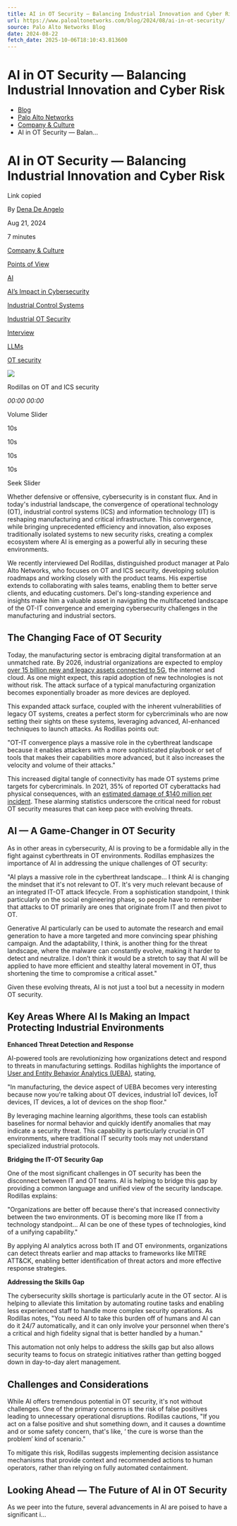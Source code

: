 ```yaml
---
title: AI in OT Security — Balancing Industrial Innovation and Cyber Risk
url: https://www.paloaltonetworks.com/blog/2024/08/ai-in-ot-security/
source: Palo Alto Networks Blog
date: 2024-08-22
fetch_date: 2025-10-06T18:10:43.813600
---
```


# AI in OT Security — Balancing Industrial Innovation and Cyber Risk

* [Blog](https://www.paloaltonetworks.com/blog)
* [Palo Alto Networks](https://www.paloaltonetworks.com/blog/corporate)
* [Company & Culture](https://www.paloaltonetworks.com/blog/category/company-culture/)
* AI in OT Security — Balan...

# AI in OT Security — Balancing Industrial Innovation and Cyber Risk

Link copied

By [Dena De Angelo](/blog/author/ddeangelo/ "Posts by Dena De Angelo")

Aug 21, 2024

7 minutes

[Company & Culture](/blog/category/company-culture/)

[Points of View](/blog/category/points-of-view/)

[AI](/blog/tag/ai/)

[AI’s Impact in Cybersecurity](/blog/tag/ais-impact-in-cybersecurity/)

[Industrial Control Systems](/blog/tag/industrial-control-systems/)

[Industrial OT Security](/blog/tag/industrial-ot-security/)

[Interview](/blog/tag/interview/)

[LLMs](/blog/tag/llms/)

[OT security](/blog/tag/ot-security/)

![](/blog/wp-content/themes/panwblog2023/dist/images/audio-icon.svg)

Rodillas on OT and ICS security

*00:00*
*00:00*

Volume Slider

10s

10s

10s

10s

Seek Slider

Whether defensive or offensive, cybersecurity is in constant flux. And in today's industrial landscape, the convergence of operational technology (OT), industrial control systems (ICS) and information technology (IT) is reshaping manufacturing and critical infrastructure. This convergence, while bringing unprecedented efficiency and innovation, also exposes traditionally isolated systems to new security risks, creating a complex ecosystem where AI is emerging as a powerful ally in securing these environments.

We recently interviewed Del Rodillas, distinguished product manager at Palo Alto Networks, who focuses on OT and ICS security, developing solution roadmaps and working closely with the product teams. His expertise extends to collaborating with sales teams, enabling them to better serve clients, and educating customers. Del's long-standing experience and insights make him a valuable asset in navigating the multifaceted landscape of the OT-IT convergence and emerging cybersecurity challenges in the manufacturing and industrial sectors.

## The Changing Face of OT Security

Today, the manufacturing sector is embracing digital transformation at an unmatched rate. By 2026, industrial organizations are expected to employ [over 15 billion new and legacy assets connected to 5G](https://www.marketsandmarkets.com/Market-Reports/5g-iot-market-164027845.html), the internet and cloud. As one might expect, this rapid adoption of new technologies is not without risk. The attack surface of a typical manufacturing organization becomes exponentially broader as more devices are deployed.

This expanded attack surface, coupled with the inherent vulnerabilities of legacy OT systems, creates a perfect storm for cybercriminals who are now setting their sights on these systems, leveraging advanced, AI-enhanced techniques to launch attacks. As Rodillas points out:

"OT-IT convergence plays a massive role in the cyberthreat landscape because it enables attackers with a more sophisticated playbook or set of tools that makes their capabilities more advanced, but it also increases the velocity and volume of their attacks."

This increased digital tangle of connectivity has made OT systems prime targets for cybercriminals. In 2021, 35% of reported OT cyberattacks had physical consequences, with an [estimated damage of $140 million per incident](https://www.mckinsey.com/capabilities/risk-and-resilience/our-insights/cybersecurity/how-to-enhance-the-cybersecurity-of-operational-technology-environments). These alarming statistics underscore the critical need for robust OT security measures that can keep pace with evolving threats.

## AI — A Game-Changer in OT Security

As in other areas in cybersecurity, AI is proving to be a formidable ally in the fight against cyberthreats in OT environments. Rodillas emphasizes the importance of AI in addressing the unique challenges of OT security:

"AI plays a massive role in the cyberthreat landscape… I think AI is changing the mindset that it's not relevant to OT. It's very much relevant because of an integrated IT-OT attack lifecycle. From a sophistication standpoint, I think particularly on the social engineering phase, so people have to remember that attacks to OT primarily are ones that originate from IT and then pivot to OT.

Generative AI particularly can be used to automate the research and email generation to have a more targeted and more convincing spear phishing campaign. And the adaptability, I think, is another thing for the threat landscape, where the malware can constantly evolve, making it harder to detect and neutralize. I don’t think it would be a stretch to say that AI will be applied to have more efficient and stealthy lateral movement in OT, thus shortening the time to compromise a critical asset."

Given these evolving threats, AI is not just a tool but a necessity in modern OT security.

## Key Areas Where AI Is Making an Impact Protecting Industrial Environments

**Enhanced Threat Detection and Response**

AI-powered tools are revolutionizing how organizations detect and respond to threats in manufacturing settings. Rodillas highlights the importance of [User and Entity Behavior Analytics (UEBA)](/cyberpedia/what-is-user-entity-behavior-analytics-ueba), stating,

"In manufacturing, the device aspect of UEBA becomes very interesting because now you're talking about OT devices, industrial IoT devices, IoT devices, IT devices, a lot of devices on the shop floor."

By leveraging machine learning algorithms, these tools can establish baselines for normal behavior and quickly identify anomalies that may indicate a security threat. This capability is particularly crucial in OT environments, where traditional IT security tools may not understand specialized industrial protocols.

**Bridging the IT-OT Security Gap**

One of the most significant challenges in OT security has been the disconnect between IT and OT teams. AI is helping to bridge this gap by providing a common language and unified view of the security landscape. Rodillas explains:

"Organizations are better off because there's that increased connectivity between the two environments. OT is becoming more like IT from a technology standpoint... AI can be one of these types of technologies, kind of a unifying capability."

By applying AI analytics across both IT and OT environments, organizations can detect threats earlier and map attacks to frameworks like MITRE ATT&CK, enabling better identification of threat actors and more effective response strategies.

**Addressing the Skills Gap**

The cybersecurity skills shortage is particularly acute in the OT sector. AI is helping to alleviate this limitation by automating routine tasks and enabling less experienced staff to handle more complex security operations. As Rodillas notes, "You need AI to take this burden off of humans and AI can do it 24/7 automatically, and it can only involve your personnel when there's a critical and high fidelity signal that is better handled by a human."

This automation not only helps to address the skills gap but also allows security teams to focus on strategic initiatives rather than getting bogged down in day-to-day alert management.

## Challenges and Considerations

While AI offers tremendous potential in OT security, it's not without challenges. One of the primary concerns is the risk of false positives leading to unnecessary operational disruptions. Rodillas cautions, "If you act on a false positive and shut something down, and it causes a downtime and or some safety concern, that's like, ‘ the cure is worse than the problem’ kind of scenario."

To mitigate this risk, Rodillas suggests implementing decision assistance mechanisms that provide context and recommended actions to human operators, rather than relying on fully automated containment.

## Looking Ahead — The Future of AI in OT Security

As we peer into the future, several advancements in AI are poised to have a significant i...